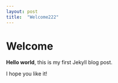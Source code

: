 ```yaml
---
layout: post
title:  "Welcome222"
---
```



# Welcome

**Hello world**, this is my first Jekyll blog post.

I hope you like it!